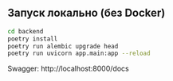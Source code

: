 Запуск локально (без Docker)
----------------------------

```bash
cd backend
poetry install
poetry run alembic upgrade head
poetry run uvicorn app.main:app --reload
```

Swagger: http://localhost:8000/docs


